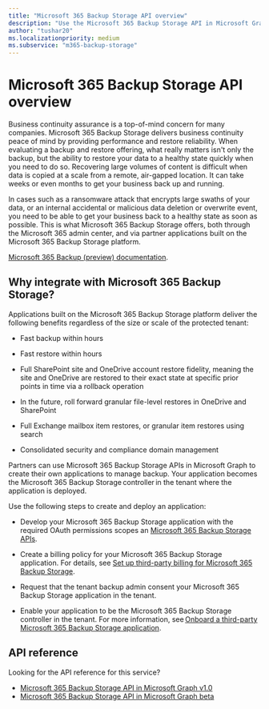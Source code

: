 ```yaml
---
title: "Microsoft 365 Backup Storage API overview"
description: "Use the Microsoft 365 Backup Storage API in Microsoft Graph to integrate with Microsoft 365 Backup Storage platform."
author: "tushar20"
ms.localizationpriority: medium
ms.subservice: "m365-backup-storage"
---
```


# Microsoft 365 Backup Storage API overview

Business continuity assurance is a top-of-mind concern for many companies. Microsoft 365 Backup Storage delivers business continuity peace of mind by providing performance and restore reliability. When evaluating a backup and restore offering, what really matters isn't only the backup, but the ability to restore your data to a healthy state quickly when you need to do so. Recovering large volumes of content is difficult when data is copied at a scale from a remote, air-gapped location. It can take weeks or even months to get your business back up and running.

In cases such as a ransomware attack that encrypts large swaths of your data, or an internal accidental or malicious data deletion or overwrite event, you need to be able to get your business back to a healthy state as soon as possible. This is what Microsoft 365 Backup Storage offers, both through the Microsoft 365 admin center, and via partner applications built on the Microsoft 365 Backup Storage platform.

[Microsoft 365 Backup (preview) documentation](https://learn.microsoft.com/en-us/microsoft-365/backup/backup-overview?view=o365-worldwide).

## Why integrate with Microsoft 365 Backup Storage?

Applications built on the Microsoft 365 Backup Storage platform deliver the following benefits regardless of the size or scale of the protected tenant:

- Fast backup within hours

- Fast restore within hours  

- Full SharePoint site and OneDrive account restore fidelity, meaning the site and OneDrive are restored to their exact state at specific prior points in time via a rollback operation

- In the future, roll forward granular file-level restores in OneDrive and SharePoint

- Full Exchange mailbox item restores, or granular item restores using search

- Consolidated security and compliance domain management

Partners can use Microsoft 365 Backup Storage APIs in Microsoft Graph to create their own applications to manage backup.
Your application becomes the Microsoft 365 Backup Storage controller in the tenant where the application is deployed.

Use the following steps to create and deploy an application:

- Develop your Microsoft 365 Backup Storage application with the required OAuth permissions scopes an [Microsoft 365 Backup Storage APIs](https://learn.microsoft.com/en-us/graph/api/resources/backuprestoreroot?view=graph-rest-1.0).

- Create a billing policy for your Microsoft 365 Backup Storage application. For details, see [Set up third-party billing for Microsoft 365 Backup Storage](https://learn.microsoft.com/en-us/microsoft-365/backup/storage/backup-3p-billing?view=o365-worldwide).

- Request that the tenant backup admin consent your Microsoft 365 Backup Storage application in the tenant.

- Enable your application to be the Microsoft 365 Backup Storage controller in the tenant. For more information, see [Onboard a third-party Microsoft 365 Backup Storage application](https://learn.microsoft.com/en-us/microsoft-365/backup/storage/backup-3p-lifecycle?view=o365-worldwide#onboard-a-third-party-microsoft-365-backup-storage-application).

## API reference

Looking for the API reference for this service?

- [Microsoft 365 Backup Storage API in Microsoft Graph v1.0](/graph/api/resources/backuprestoreroot?view=graph-rest-1.0)
- [Microsoft 365 Backup Storage API in Microsoft Graph beta](/graph/api/resources/backuprestoreroot?view=graph-rest-beta)
